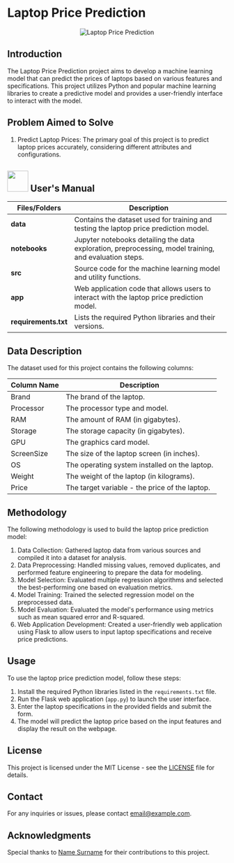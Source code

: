 # Laptop Price Prediction

<p align="center">
  <img src="https://example.com/laptop-price-predict/assets/laptop_image.png" alt="Laptop Price Prediction">
</p>

## Introduction

The Laptop Price Prediction project aims to develop a machine learning model that can predict the prices of laptops based on various features and specifications. This project utilizes Python and popular machine learning libraries to create a predictive model and provides a user-friendly interface to interact with the model.

## Problem Aimed to Solve

1. Predict Laptop Prices: The primary goal of this project is to predict laptop prices accurately, considering different attributes and configurations.

## <img src="https://example.com/laptop-price-predict/assets/user_icon.png" width="48" height="48"> **User's Manual**

| Files/Folders       | Description                                                                                   |
|---------------------|-----------------------------------------------------------------------------------------------|
| **data**            | Contains the dataset used for training and testing the laptop price prediction model.        |
| **notebooks**       | Jupyter notebooks detailing the data exploration, preprocessing, model training, and evaluation steps. |
| **src**             | Source code for the machine learning model and utility functions.                             |
| **app**             | Web application code that allows users to interact with the laptop price prediction model.     |
| **requirements.txt**| Lists the required Python libraries and their versions.                                       |

## Data Description

The dataset used for this project contains the following columns:

Column Name        | Description
--------------------|-------------------------------------------------
Brand               | The brand of the laptop.
Processor           | The processor type and model.
RAM                 | The amount of RAM (in gigabytes).
Storage             | The storage capacity (in gigabytes).
GPU                 | The graphics card model.
ScreenSize          | The size of the laptop screen (in inches).
OS                  | The operating system installed on the laptop.
Weight              | The weight of the laptop (in kilograms).
Price               | The target variable - the price of the laptop.

## Methodology

The following methodology is used to build the laptop price prediction model:

1. Data Collection: Gathered laptop data from various sources and compiled it into a dataset for analysis.
2. Data Preprocessing: Handled missing values, removed duplicates, and performed feature engineering to prepare the data for modeling.
3. Model Selection: Evaluated multiple regression algorithms and selected the best-performing one based on evaluation metrics.
4. Model Training: Trained the selected regression model on the preprocessed data.
5. Model Evaluation: Evaluated the model's performance using metrics such as mean squared error and R-squared.
6. Web Application Development: Created a user-friendly web application using Flask to allow users to input laptop specifications and receive price predictions.

## Usage

To use the laptop price prediction model, follow these steps:

1. Install the required Python libraries listed in the `requirements.txt` file.
2. Run the Flask web application (`app.py`) to launch the user interface.
3. Enter the laptop specifications in the provided fields and submit the form.
4. The model will predict the laptop price based on the input features and display the result on the webpage.

## License

This project is licensed under the MIT License - see the [LICENSE](LICENSE) file for details.

## Contact

For any inquiries or issues, please contact [email@example.com](mailto:email@example.com).

## Acknowledgments

Special thanks to [Name Surname](https://github.com/user) for their contributions to this project.
